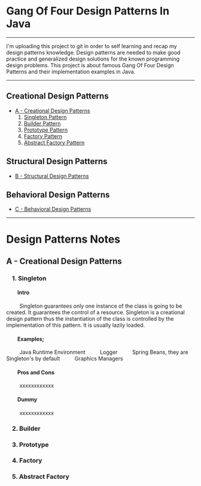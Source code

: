 # Gang Of Four Design Patterns In Java

*******
I'm uploading this project to git in order to self learning and recap my design patterns knowledge. Design patterns are needed to make good practice and generalized design solutions for the known programming design problems. This project is about famous Gang Of Four Design Patterns and their implementation examples in Java.
*******

## Creational Design Patterns

* [A - Creational Design Patterns](src/gof_design_patterns_a_creational)
	1. [Singleton Pattern](src/gof_design_patterns_a_creational/p01_singleton/dum1.java)
	2. [Builder Pattern](src/gof_design_patterns_a_creational/p02_builder/dum2.java)
	3. [Prototype Pattern](src/gof_design_patterns_a_creational/p03_prototype/dum3.java)
	4. [Factory Pattern](src/gof_design_patterns_a_creational/p04_factory/dum4.java)
	5. [Abstract Factory Pattern](src/gof_design_patterns_a_creational/p05_abstract_factory/dum5.java)

## Structural Design Patterns

* [B - Structural Design Patterns](src/gof_design_patterns_b_structural/dummy2.java)

## Behavioral Design Patterns

* [C - Behavioral Design Patterns](src/gof_design_patterns_c_behavioral/dummy3.java)

*******

# Design Patterns Notes

## A - Creational Design Patterns

### &nbsp;&nbsp;&nbsp;&nbsp;1. Singleton

#### &nbsp;&nbsp;&nbsp;&nbsp;&nbsp;&nbsp;&nbsp;&nbsp;&nbsp;Intro
&nbsp;&nbsp;&nbsp;&nbsp;&nbsp;&nbsp;&nbsp;&nbsp;&nbsp;Singleton guarantees only one instance of the class is going to be created. It guarantees the control of a resource. Singleton is a creational design pattern thus the instantiation of the class is controlled by the implementation of this pattern. It is usually lazily loaded.

#### &nbsp;&nbsp;&nbsp;&nbsp;&nbsp;&nbsp;&nbsp;&nbsp;&nbsp;Examples;
&nbsp;&nbsp;&nbsp;&nbsp;&nbsp;&nbsp;&nbsp;&nbsp;&nbsp;Java Runtime Environment
&nbsp;&nbsp;&nbsp;&nbsp;&nbsp;&nbsp;&nbsp;&nbsp;&nbsp;Logger
&nbsp;&nbsp;&nbsp;&nbsp;&nbsp;&nbsp;&nbsp;&nbsp;&nbsp;Spring Beans, they are Singleton's by default
&nbsp;&nbsp;&nbsp;&nbsp;&nbsp;&nbsp;&nbsp;&nbsp;&nbsp;Graphics Managers


#### &nbsp;&nbsp;&nbsp;&nbsp;&nbsp;&nbsp;&nbsp;&nbsp;&nbsp;Pros and Cons
&nbsp;&nbsp;&nbsp;&nbsp;&nbsp;&nbsp;&nbsp;&nbsp;&nbsp;xxxxxxxxxxxx

#### &nbsp;&nbsp;&nbsp;&nbsp;&nbsp;&nbsp;&nbsp;&nbsp;&nbsp;Dummy
&nbsp;&nbsp;&nbsp;&nbsp;&nbsp;&nbsp;&nbsp;&nbsp;&nbsp;xxxxxxxxxxxx

### &nbsp;&nbsp;&nbsp;&nbsp;2. Builder

### &nbsp;&nbsp;&nbsp;&nbsp;3. Prototype

### &nbsp;&nbsp;&nbsp;&nbsp;4. Factory

### &nbsp;&nbsp;&nbsp;&nbsp;5. Abstract Factory